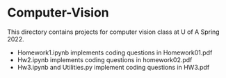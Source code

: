 # Computer-Vision
This directory contains projects for computer vision class at U of A Spring 2022.
* Homework1.ipynb implements coding questions in Homework01.pdf
* Hw2.ipynb implements coding questions in homework02.pdf
* Hw3.ipynb and Utilities.py implement coding questions in HW3.pdf

